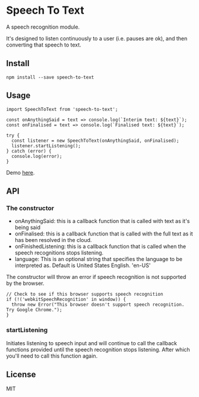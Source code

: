 # Speech To Text

A speech recognition module.

It's designed to listen continuously to a user (i.e. pauses are ok), and then converting that speech to text.

## Install

`npm install --save speech-to-text`

## Usage

````
import SpeechToText from 'speech-to-text';

const onAnythingSaid = text => console.log(`Interim text: ${text}`);
const onFinalised = text => console.log(`Finalised text: ${text}`);

try {
  const listener = new SpeechToText(onAnythingSaid, onFinalised);
  listener.startListening();
} catch (error) {
  console.log(error);
}
````

Demo [here](http://apps.golightlyplus.com/speech-to-text-demo/).

## API

### The constructor

- onAnythingSaid: this is a callback function that is called with text as it's being said
- onFinalised: this is a callback function that is called with the full text as it has been resolved in the cloud.
- onFinishedListening: this is a callback function that is called when the speech recognitions stops listening.
- language: This is an optional string that specifies the language to be interpreted as. Default is United States English. 'en-US'

The constructor will throw an error if speech recognition is not supported by the browser.
````
// Check to see if this browser supports speech recognition
if (!('webkitSpeechRecognition' in window)) {
  throw new Error("This browser doesn't support speech recognition. Try Google Chrome.");
}
````

### startListening

Initiates listening to speech input and will continue to call the callback functions provided until the speech recognition stops listening. After which you'll need to call this function again.

## License

MIT
